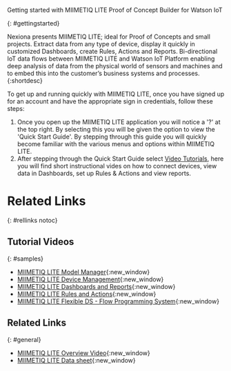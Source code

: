 Getting started with MIIMETIQ LITE Proof of Concept Builder for Watson IoT

{: #gettingstarted}

Nexiona presents MIIMETIQ LITE; ideal for Proof of Concepts and small projects. Extract data from any type of device, display it quickly in customized Dashboards, create Rules, Actions and Reports. Bi-directional IoT data flows between MIIMETIQ LITE and Watson IoT Platform enabling deep analysis of data from the physical world of sensors and machines and to embed this into the customer’s business systems and processes. {:shortdesc}

To get up and running quickly with MIIMETIQ LITE, once you have signed up for an account and have the appropriate sign in credentials, follow these steps:

1. Once you open up the MIIMETIQ LITE application you will notice a '?' at the top right. By selecting this you will be given the option to view the 'Quick Start Guide'. By stepping through this guide you will quickly become familiar with the various menus and options within MIIMETIQ LITE.
2. After stepping through the Quick Start Guide select [Video Tutorials](https://www.youtube.com/watch?v=vmnOdSrzfLk&list=PLSkT4X0x-Kkgd-ZPr57Pfqja8tmoH-6QP&index=1), here you will find short instructional vides on how to connect devices, view data in Dashboards, set up Rules & Actions and view reports.
		 


# Related Links
{: #rellinks notoc}

## Tutorial Videos
{: #samples}

* [MIIMETIQ LITE Model Manager](https://www.youtube.com/watch?v=68XLRHt4mRM&index=2&list=PLSkT4X0x-Kkgd-ZPr57Pfqja8tmoH-6QP){:new_window}
* [MIIMETIQ LITE Device Management](https://www.youtube.com/watch?v=Vacn3QT2pZk&list=PLSkT4X0x-Kkgd-ZPr57Pfqja8tmoH-6QP&index=3){:new_window}
* [MIIMETIQ LITE Dashboards and Reports](https://www.youtube.com/watch?v=8M3WmZbGAyE&index=4&list=PLSkT4X0x-Kkgd-ZPr57Pfqja8tmoH-6QP){:new_window}
* [MIIMETIQ LITE Rules and Actions](https://www.youtube.com/watch?v=GgrDyrVj5yM&list=PLSkT4X0x-Kkgd-ZPr57Pfqja8tmoH-6QP&index=5){:new_window}
* [MIIMETIQ LITE Flexible DS - Flow Programming System](https://www.youtube.com/watch?v=Cux-QHV5XO4&list=PLSkT4X0x-Kkgd-ZPr57Pfqja8tmoH-6QP&index=6){:new_window}

## Related Links
{: #general}

* [MIIMETIQ LITE Overview Video](https://youtu.be/C6UQYY5xVJg){:new_window}
* [MIIMETIQ LITE Data sheet](https://youtu.be/C6UQYY5xVJg){:new_window}

